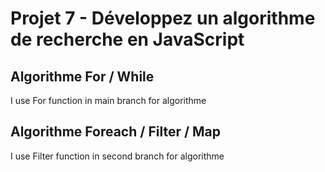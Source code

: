 # Projet 7 - Développez un algorithme de recherche en JavaScript

## Algorithme For / While

I use For function in main branch for algorithme

## Algorithme Foreach / Filter / Map

I use Filter function in second branch for algorithme